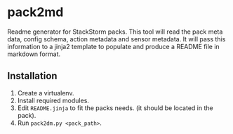 # pack2md

Readme generator for StackStorm packs.  This tool will read the pack meta data, config schema,
action metadata and sensor metadata.  It will pass this information to a jinja2 template to
populate and produce a README file in markdown format.

## Installation

1. Create a virtualenv.
1. Install required modules.
1. Edit `README.jinja` to fit the packs needs. (it should be located in the pack).
1. Run `pack2dm.py <pack_path>`.

